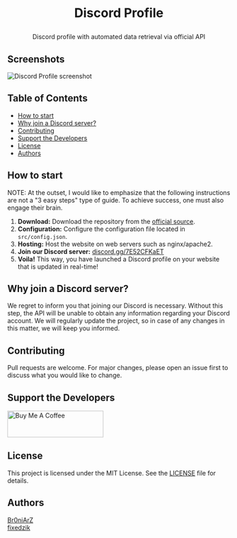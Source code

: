 # <p align="center">Discord Profile</p>
<p align="center">Discord profile with automated data retrieval via official API</p>

## Screenshots
<img src="" alt="Discord Profile screenshot"/>

## Table of Contents
- [How to start](#how-to-start)
- [Why join a Discord server?](#why-join-a-discord-server)
- [Contributing](#contributing)
- [Support the Developers](#support-the-developers)
- [License](#license)
- [Authors](#authors)

## How to start
NOTE: At the outset, I would like to emphasize that the following instructions are not a "3 easy steps" type of guide. To achieve success, one must also engage their brain.

1. **Download:** Download the repository from the [official source](https://github.com/Br0niArZ/Discord-Profile/releases).
2. **Configuration:** Configure the configuration file located in ``src/config.json``.
3. **Hosting:** Host the website on web servers such as nginx/apache2.
4. **Join our Discord server:** [discord.gg/7E52CFKaET](https://discord.gg/7E52CFKaET)
5. **Voila!** This way, you have launched a Discord profile on your website that is updated in real-time!

## Why join a Discord server?
We regret to inform you that joining our Discord is necessary. Without this step, the API will be unable to obtain any information regarding your Discord account. We will regularly update the project, so in case of any changes in this matter, we will keep you informed.

## Contributing
Pull requests are welcome. For major changes, please open an issue first to discuss what you would like to change.

## Support the Developers
<a href="https://www.buymeacoffee.com/fixedzik" target="_blank"><img src="https://cdn.buymeacoffee.com/buttons/v2/arial-yellow.png" alt="Buy Me A Coffee" style="height: 60px !important; width: 217px !important;" /></a>

## License
This project is licensed under the MIT License. See the [LICENSE](https://github.com/Br0niArZ/Discord-Profile/blob/master/LICENSE) file for details.

## Authors
[Br0niArZ](https://github.com/Br0niArZ)
<br>
[fixedzik](https://github.com/fixedzik)
